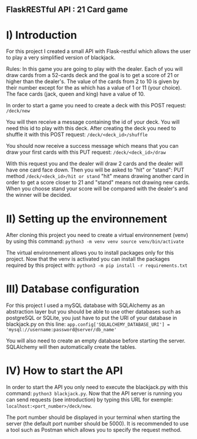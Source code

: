 ## FlaskRESTful API : 21 Card game

# I) Introduction

For this project I created a small API with Flask-restful which allows the user to play a very simplified version of blackjack.

Rules: In this game you are going to play with the dealer. Each of you will draw cards from a 52-cards deck and the goal is to get a score of 21 or higher than the dealer's. The value of the cards from 2 to 10 is given by their number except for the as which has a value of 1 or 11 (your choice). The face cards (jack, queen and king) have a value of 10.

In order to start a game you need to create a deck with this POST request: `/deck/new`

You will then receive a message containing the id of your deck. You will need this id to play with this deck. After creating the deck you need to shuffle it with this POST request: `/deck/<deck_id>/shuffle`

You should now receive a success message which means that you can draw your first cards with this PUT request: `/deck/<deck_id>/draw`

With this request you and the dealer will draw 2 cards and the dealer will have one card face down. Then you will be asked to "hit" or "stand": PUT method `/deck/<deck_id>/hit or stand`
"hit" means drawing another card in order to get a score closer to 21 and "stand" means not drawing new cards. When you choose stand your score will be compared with the dealer's and the winner will be decided. 

# II) Setting up the environnement

After cloning this project you need to create a virtual environnement (venv) by using this command:
`python3 -m venv venv
source venv/bin/activate`

The virtual environnement allows you to install packages only for this project. Now that the venv is activated you can install the packages required by this project with: `python3 -m pip install -r requirements.txt`

# III) Database configuration

For this project I used a mySQL database with SQLAlchemy as an abstraction layer but you should be able to use other databases such as postgreSQL or SQLite, you just have to put the URI of your database in blackjack.py on this line:
`app.config['SQLALCHEMY_DATABASE_URI'] = 'mysql://username:password@server/db_name'`

You will also need to create an empty database before starting the server. SQLAlchemy will then automatically create the tables.

# IV) How to start the API

In order to start the API you only need to execute the blackjack.py with this command: `python3 blackjack.py`. Now that the API server is running you can send requests (see introduction) by typing this URL for exemple: `localhost:<port_number>/deck/new`. 

The port number should be displayed in your terminal when starting the server (the default port number should be 5000). It is recommended to use a tool such as Postman which allows you to specify the request method.